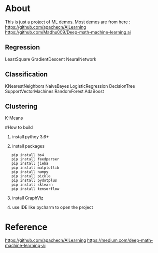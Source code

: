 # About
This is just a project of ML demos. Most demos are from here :
https://github.com/apachecn/AiLearning
https://github.com/Madhu009/Deep-math-machine-learning.ai

## Regression
LeastSquare
GradientDescent
NeuralNetwork

## Classification
KNearestNeighbors
NaiveBayes
LogisticRegression
DecisionTree
SupportVectorMachines
RandomForest
AdaBoost

## Clustering
K-Means


#How to build

1. install pythoy 3.6+

2. install packages

 ```shell
    pip install bs4
    pip install feedparser
    pip install jieba
    pip install matplotlib
    pip install numpy
    pip install pickle
    pip install pydotplus
    pip install sklearn
    pip install tensorflow
```

3. install GraphViz

4. use IDE like pycharm to open the project


# Reference

https://github.com/apachecn/AiLearning
https://medium.com/deep-math-machine-learning-ai

